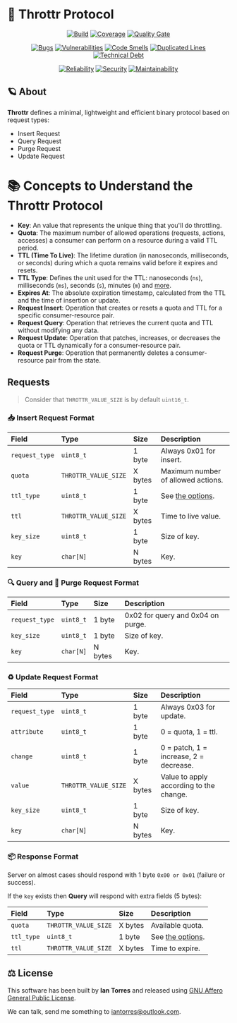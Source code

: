 # 📜 Throttr Protocol

<p align="center">
<a href="https://github.com/throttr/protocol/actions/workflows/build.yml"><img src="https://github.com/throttr/protocol/actions/workflows/build.yml/badge.svg" alt="Build"></a>
<a href="https://codecov.io/gh/throttr/protocol"><img src="https://codecov.io/gh/throttr/protocol/graph/badge.svg?token=R3CDT8AR2F" alt="Coverage"></a>
<a href="https://sonarcloud.io/project/overview?id=throttr_protocol"><img src="https://sonarcloud.io/api/project_badges/measure?project=throttr_protocol&metric=alert_status" alt="Quality Gate"></a>
</p>

<p align="center">
<a href="https://sonarcloud.io/project/overview?id=throttr_protocol"><img src="https://sonarcloud.io/api/project_badges/measure?project=throttr_protocol&metric=bugs" alt="Bugs"></a>
<a href="https://sonarcloud.io/project/overview?id=throttr_protocol"><img src="https://sonarcloud.io/api/project_badges/measure?project=throttr_protocol&metric=vulnerabilities" alt="Vulnerabilities"></a>
<a href="https://sonarcloud.io/project/overview?id=throttr_protocol"><img src="https://sonarcloud.io/api/project_badges/measure?project=throttr_protocol&metric=code_smells" alt="Code Smells"></a>
<a href="https://sonarcloud.io/project/overview?id=throttr_protocol"><img src="https://sonarcloud.io/api/project_badges/measure?project=throttr_protocol&metric=duplicated_lines_density" alt="Duplicated Lines"></a>
<a href="https://sonarcloud.io/project/overview?id=throttr_protocol"><img src="https://sonarcloud.io/api/project_badges/measure?project=throttr_protocol&metric=sqale_index" alt="Technical Debt"></a>
</p>

<p align="center">
<a href="https://sonarcloud.io/project/overview?id=throttr_protocol"><img src="https://sonarcloud.io/api/project_badges/measure?project=throttr_protocol&metric=reliability_rating" alt="Reliability"></a>
<a href="https://sonarcloud.io/project/overview?id=throttr_protocol"><img src="https://sonarcloud.io/api/project_badges/measure?project=throttr_protocol&metric=security_rating" alt="Security"></a>
<a href="https://sonarcloud.io/project/overview?id=throttr_protocol"><img src="https://sonarcloud.io/api/project_badges/measure?project=throttr_protocol&metric=sqale_rating" alt="Maintainability"></a>
</p>

## 🪐 About

**Throttr** defines a minimal, lightweight and efficient binary protocol based on request types:

- Insert Request
- Query Request
- Purge Request
- Update Request

# 📚 Concepts to Understand the Throttr Protocol

- **Key**: An value that represents the unique thing that you'll do throttling.
- **Quota**: The maximum number of allowed operations (requests, actions, accesses) a consumer can perform on a resource during a valid TTL period.
- **TTL (Time To Live)**: The lifetime duration (in nanoseconds, milliseconds, or seconds) during which a quota remains valid before it expires and resets.
- **TTL Type**: Defines the unit used for the TTL: nanoseconds (`ns`), milliseconds (`ms`), seconds (`s`), minutes (`m`) and [more](./include/throttr/protocol.hpp#L63).
- **Expires At**: The absolute expiration timestamp, calculated from the TTL and the time of insertion or update.
- **Request Insert**: Operation that creates or resets a quota and TTL for a specific consumer-resource pair.
- **Request Query**: Operation that retrieves the current quota and TTL without modifying any data.
- **Request Update**: Operation that patches, increases, or decreases the quota or TTL dynamically for a consumer-resource pair.
- **Request Purge**: Operation that permanently deletes a consumer-resource pair from the state.

## Requests

> Consider that `THROTTR_VALUE_SIZE` is by default `uint16_t`.

### 📥 Insert Request Format

| Field          | Type                 | Size    | Description                                            |
|:---------------|:---------------------|:--------|:-------------------------------------------------------|
| `request_type` | `uint8_t`            | 1 byte  | Always 0x01 for insert.                                |
| `quota`        | `THROTTR_VALUE_SIZE` | X bytes | Maximum number of allowed actions.                     |
| `ttl_type`     | `uint8_t`            | 1 byte  | See [the options](./include/throttr/protocol.hpp#L63). |
| `ttl`          | `THROTTR_VALUE_SIZE` | X bytes | Time to live value.                                    |
| `key_size`     | `uint8_t`            | 1 byte  | Size of key.                                           |
| `key`          | `char[N]`            | N bytes | Key.                                                   |

### 🔍 Query and 🧹 Purge Request Format

| Field          | Type       | Size    | Description                       |
|:---------------|:-----------|:--------|:----------------------------------|
| `request_type` | `uint8_t`  | 1 byte  | 0x02 for query and 0x04 on purge. |
| `key_size`     | `uint8_t`  | 1 byte  | Size of key.                      |
| `key`          | `char[N]`  | N bytes | Key.                              |

### ♻️ Update Request Format

| Field          | Type                 | Size    | Description                             |
|:---------------|:---------------------|:--------|:----------------------------------------|
| `request_type` | `uint8_t`            | 1 byte  | Always 0x03 for update.                 |
| `attribute`    | `uint8_t`            | 1 byte  | 0 = quota, 1 = ttl.                     |
| `change`       | `uint8_t`            | 1 byte  | 0 = patch, 1 = increase, 2 = decrease.  |
| `value`        | `THROTTR_VALUE_SIZE` | X bytes | Value to apply according to the change. |
| `key_size`     | `uint8_t`            | 1 byte  | Size of key.                            |
| `key`          | `char[N]`            | N bytes | Key.                                    |

### 📦 Response Format

Server on almost cases should respond with 1 byte `0x00 or 0x01` (failure or success).

If the `key` exists then **Query** will respond with extra fields (5 bytes):

| Field      | Type                 | Size    | Description                                            |
|:-----------|:---------------------|:--------|:-------------------------------------------------------|
| `quota`    | `THROTTR_VALUE_SIZE` | X bytes | Available quota.                                       |
| `ttl_type` | `uint8_t`            | 1 byte  | See [the options](./include/throttr/protocol.hpp#L63). |
| `ttl`      | `THROTTR_VALUE_SIZE` | X bytes | Time to expire.                                        |

## ⚖️ License

This software has been built by **Ian Torres** and released using [GNU Affero General Public License](./LICENSE).

We can talk, send me something to [iantorres@outlook.com](mailto:iantorres@outlook.com).
